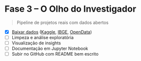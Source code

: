 # Fase 3 – O Olho do Investigador 

> Pipeline de projetos reais com dados abertos

- [x] [Baixar dados](baixar-dados) ([Kaggle](baixar-dados/kaggle/), [IBGE](baixar-dados/IBGE/), [OpenData](baixar-dados/OpenData/))
- [ ] Limpeza e análise exploratória
- [ ] Visualização de insights
- [ ] Documentação em Jupyter Notebook
- [ ] Subir no GitHub com README bem escrito
